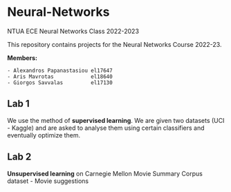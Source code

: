 # Neural-Networks
NTUA ECE Neural Networks Class 2022-2023


This repository contains projects for the Neural Networks Course 2022-23.


**Members:**

    - Alexandros Papanastasiou el17647
    - Aris Mavrotas            el18640
    - Giorgos Savvalas         el17130


## Lab 1


 We use the method of **supervised learning**. We are given two datasets (UCI - Kaggle) and are asked to analyse them using certain classifiers and eventually optimize them.


## Lab 2


**Unsupervised learning** on Carnegie Mellon Movie Summary Corpus dataset - Movie suggestions 
